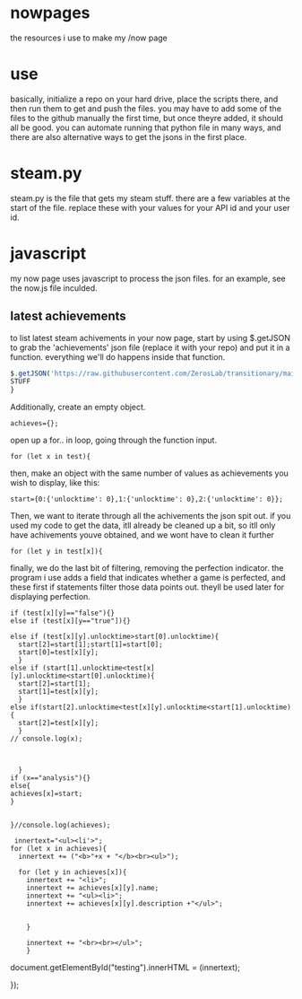 # nowpages
the resources i use to make my /now page

# use
basically, initialize a repo on your hard drive, place the scripts there, and then run them to get and push the files. you may have to add some of the files to the github manually the first time, but once theyre added, it should all be good. you can automate running that python file in many ways, and there are also alternative ways to get the jsons in the first place. 


# steam.py
steam.py is the file that gets my steam stuff. there are a few variables at the start of the file. replace these with your values for your API id and your user id.

# javascript
my now page uses javascript to process the json files. 
for an example, see the now.js file inculded.

## latest achievements
to list latest steam achivements in your now page, start by using $.getJSON to grab the 'achievements' json file (replace it with your repo) and put it in a function. everything we'll do happens inside that function. 
```JavaScript
$.getJSON('https://raw.githubusercontent.com/ZerosLab/transitionary/main/achievements.json', function(test) {
STUFF
}
```


Additionally, create an empty object. 
```
achieves={};
```
open up a for.. in loop, going through the function input. 
```
for (let x in test){
```
then, make an object with the same number of values as achievements you wish to display, like this:
```
start={0:{'unlocktime': 0},1:{'unlocktime': 0},2:{'unlocktime': 0}};
```
Then, we want to iterate through all the achivements the json spit out. if you used my code to get the data, itll already be cleaned up a bit, so itll only have achivements youve obtained, and we wont have to clean it further 
```
for (let y in test[x]){
```
finally, we do the last bit of filtering, removing the perfection indicator. the program i use adds a field that indicates whether a game is perfected, and these first if statements filter those data points out. theyll be used later for displaying perfection. 
```
if (test[x][y]=="false"){}
else if (test[x][y=="true"]){}
```
    else if (test[x][y].unlocktime>start[0].unlocktime){
      start[2]=start[1];start[1]=start[0];
      start[0]=test[x][y];
      }
    else if (start[1].unlocktime<test[x][y].unlocktime<start[0].unlocktime){
      start[2]=start[1];
      start[1]=test[x][y];
      }
    else if(start[2].unlocktime<test[x][y].unlocktime<start[1].unlocktime){
      start[2]=test[x][y];
      }
    // console.log(x);
      
      
      
      }
    if (x=="analysis"){}
    else{
    achieves[x]=start;
    }
    
    
    }//console.log(achieves);
    
     innertext="<ul><li'>";
    for (let x in achieves){
      innertext += ("<b>"+x + "</b><br><ul>");
      
      for (let y in achieves[x]){
        innertext += "<li>";
        innertext += achieves[x][y].name;
        innertext += "<ul><li>";
        innertext += achieves[x][y].description +"</ul>";
        
         
        }
        
        innertext += "<br><br></ul>";
        }
    
    
    
   
    
document.getElementById("testing").innerHTML = (innertext);


});


